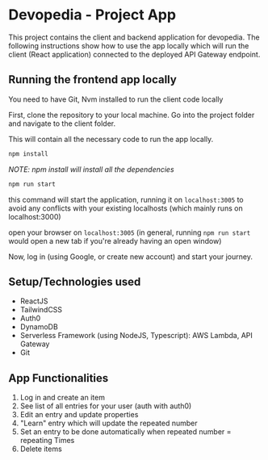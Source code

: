 # Devopedia - Project App

This project contains the client and backend application for devopedia.
The following instructions show how to use the app locally which will run the client (React application) connected to the deployed API Gateway endpoint.

## Running the frontend app locally

You need to have Git, Nvm installed to run the client code locally

First, clone the repository to your local machine.
Go into the project folder and navigate to the client folder.

This will contain all the necessary code to run the app locally.

  ```bash
  npm install
  ```

*NOTE: npm install will install all the dependencies*

  ```bash
  npm run start
  ```

this command will start the application, running it on `localhost:3005` to avoid any conflicts with your existing localhosts (which mainly runs on localhost:3000)

open your browser on `localhost:3005` (in general, running `npm run start` would open a new tab if you're already having an open window)

Now, log in (using Google, or create new account) and start your journey.


## Setup/Technologies used

- ReactJS
- TailwindCSS
- Auth0
- DynamoDB
- Serverless Framework (using NodeJS, Typescript): AWS Lambda, API Gateway
- Git

## App Functionalities

 1. Log in and create an item
 2. See list of all entries for your user (auth with auth0)
 3. Edit an entry and update properties
 4. "Learn" entry which will update the repeated number
 5. Set an entry to be done automatically when repeated number = repeating Times
 6. Delete items



